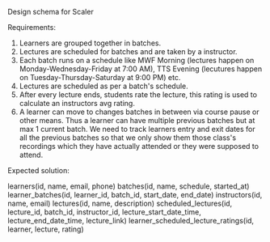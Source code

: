 Design schema for Scaler

Requirements:

1. Learners are grouped together in batches.
2. Lectures are scheduled for batches and are taken by a instructor.
3. Each batch runs on a schedule like MWF Morning (lectures happen on Monday-Wednesday-Friday at 7:00 AM), TTS Evening (lecutures happen on Tuesday-Thursday-Saturday at 9:00 PM) etc.
4. Lectures are scheduled as per a batch's schedule.
5. After every lecture ends, students rate the lecture, this rating is used to calculate an instructors avg rating.
6. A learner can move to changes batches in between via course pause or other means. Thus a learner can have multiple previous batches but at max 1 current batch. We need to track learners entry and exit dates for all the previous batches so that we only show them those class's recordings which they have actually attended or they were supposed to attend. 

Expected solution:

learners(id, name, email, phone)
batches(id, name, schedule, started_at)
learner_batches(id, learner_id, batch_id, start_date, end_date)
instructors(id, name, email)
lectures(id, name, description)
scheduled_lectures(id, lecture_id, batch_id, instructor_id, lecture_start_date_time, lecture_end_date_time, lecture_link)
learner_scheduled_lecture_ratings(id, learner, lecture, rating)